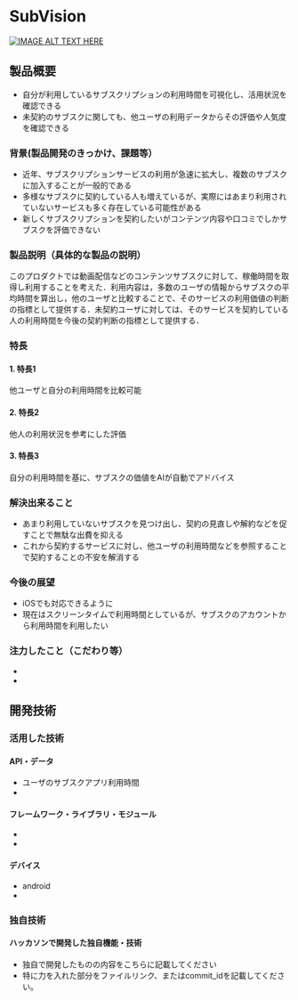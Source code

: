 # SubVision

[![IMAGE ALT TEXT HERE](https://jphacks.com/wp-content/uploads/2024/07/JPHACKS2024_ogp.jpg)](https://www.youtube.com/watch?v=DZXUkEj-CSI)

## 製品概要
- 自分が利用しているサブスクリプションの利用時間を可視化し、活用状況を確認できる
- 未契約のサブスクに関しても、他ユーザの利用データからその評価や人気度を確認できる
### 背景(製品開発のきっかけ、課題等）
- 近年、サブスクリプションサービスの利用が急速に拡大し、複数のサブスクに加入することが一般的である
- 多様なサブスクに契約している人も増えているが、実際にはあまり利用されていないサービスも多く存在している可能性がある
- 新しくサブスクリプションを契約したいがコンテンツ内容や口コミでしかサブスクを評価できない
### 製品説明（具体的な製品の説明）
このプロダクトでは動画配信などのコンテンツサブスクに対して、稼働時間を取得し利用することを考えた．利用内容は，多数のユーザの情報からサブスクの平均時間を算出し，他のユーザと比較することで、そのサービスの利用価値の判断の指標として提供する．未契約ユーザに対しては、そのサービスを契約している人の利用時間を今後の契約判断の指標として提供する．
### 特長
#### 1. 特長1
他ユーザと自分の利用時間を比較可能
#### 2. 特長2
他人の利用状況を参考にした評価
#### 3. 特長3
自分の利用時間を基に、サブスクの価値をAIが自動でアドバイス

### 解決出来ること
- あまり利用していないサブスクを見つけ出し、契約の見直しや解約などを促すことで無駄な出費を抑える
- これから契約するサービスに対し、他ユーザの利用時間などを参照することで契約することの不安を解消する
### 今後の展望
- iOSでも対応できるように
- 現在はスクリーンタイムで利用時間としているが、サブスクのアカウントから利用時間を利用したい
### 注力したこと（こだわり等）
* 
* 

## 開発技術
### 活用した技術
#### API・データ
* ユーザのサブスクアプリ利用時間
* 

#### フレームワーク・ライブラリ・モジュール
* 
* 

#### デバイス
* android
* 

### 独自技術
#### ハッカソンで開発した独自機能・技術
* 独自で開発したものの内容をこちらに記載してください
* 特に力を入れた部分をファイルリンク、またはcommit_idを記載してください。
